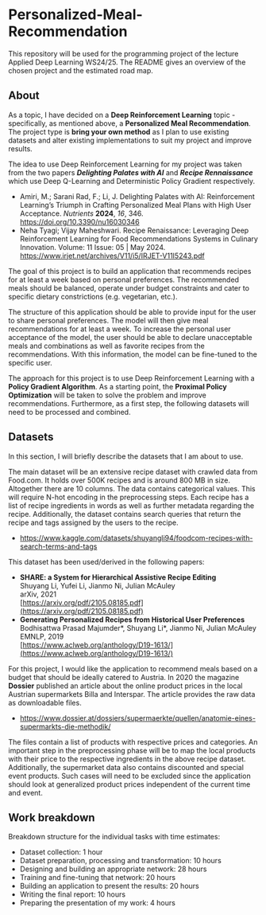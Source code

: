 # Personalized-Meal-Recommendation

This repository will be used for the programming project of the lecture Applied Deep Learning WS24/25. The README gives an overview of the chosen project and the estimated road map. 

## About
 As a topic, I have decided on a **Deep Reinforcement Learning** topic -  specifically, as mentioned above, a **Personalized Meal Recommendation**. 
 The project type is **bring your own method** as I plan to use existing datasets and alter existing implementations to suit my project and improve results. 

The idea to use Deep Reinforcement Learning for my project was taken from the two papers ***Delighting Palates with AI*** and ***Recipe Rennaissance*** which use Deep Q-Learning and Deterministic Policy Gradient respectively.
-  Amiri, M.; Sarani Rad, F.; Li, J. Delighting Palates with AI: Reinforcement Learning’s Triumph in Crafting Personalized Meal Plans with High User Acceptance. _Nutrients_ **2024**, _16_, 346. https://doi.org/10.3390/nu16030346
- Neha Tyagi; Vijay Maheshwari. Recipe Renaissance: Leveraging Deep Reinforcement Learning for Food
Recommendations Systems in Culinary Innovation. Volume: 11 Issue: 05 | May 2024. https://www.irjet.net/archives/V11/i5/IRJET-V11I5243.pdf

The goal of this project is to build an application that recommends recipes for at least a week based on personal preferences. The recommended meals should be balanced, operate under budget constraints and cater to specific dietary constrictions (e.g. vegetarian, etc.).

The structure of this application should be able to provide input for the user to share personal preferences. The model will then give meal recommendations for at least a week. To increase the personal user acceptance of the model, the user should be able to declare unacceptable meals and combinations as well as favorite recipes from the recommendations. With this information, the model can be fine-tuned to the specific user. 

The approach for this project is to use Deep Reinforcement Learning with a **Policy Gradient Algorithm**. As a starting point, the **Proximal Policy Optimization** will be taken to solve the problem and improve recommendations. Furthermore, as a first step, the following datasets will need to be processed and combined. 

## Datasets

In this section, I will briefly describe the datasets that I am about to use. 

The main dataset will be an extensive recipe dataset with crawled data from Food.com. It holds over 500K recipes and is around 800 MB in size. Altogether there are 10 columns. The data contains categorical values. This will require N-hot encoding in the preprocessing steps. Each recipe has a list of recipe ingredients in words as well as further metadata regarding the recipe. Additionally, the dataset contains search queries that return the recipe and tags assigned by the users to the recipe. 
- https://www.kaggle.com/datasets/shuyangli94/foodcom-recipes-with-search-terms-and-tags

This dataset has been used/derived in the following papers:
- **SHARE: a System for Hierarchical Assistive Recipe Editing**  
Shuyang Li, Yufei Li, Jianmo Ni, Julian McAuley  
arXiv, 2021  
[https://arxiv.org/pdf/2105.08185.pdf](https://arxiv.org/pdf/2105.08185.pdf)
- **Generating Personalized Recipes from Historical User Preferences**  
Bodhisattwa Prasad Majumder*, Shuyang Li*, Jianmo Ni, Julian McAuley  
EMNLP, 2019  
[https://www.aclweb.org/anthology/D19-1613/](https://www.aclweb.org/anthology/D19-1613/)

For this project, I would like the application to recommend meals based on a budget that should be ideally catered to Austria. In 2020 the magazine **Dossier** published an article about the online product prices in the local Austrian supermarkets Billa and Interspar. The article provides the raw data as downloadable files.
- https://www.dossier.at/dossiers/supermaerkte/quellen/anatomie-eines-supermarkts-die-methodik/

The files contain a list of products with respective prices and categories. An important step in the preprocessing phase will be to map the local products with their price to the respective ingredients in the above recipe dataset. Additionally, the supermarket data also contains discounted and special event products. Such cases will need to be excluded since the application should look at generalized product prices independent of the current time and event.

## Work breakdown

Breakdown structure for the individual tasks with time estimates:

 - Dataset collection: 1 hour
 - Dataset preparation, processing and transformation: 10 hours
 - Designing and building an appropriate network: 28 hours 
 - Training and fine-tuning that network: 20 hours
 - Building an application to present the results: 20 hours
 - Writing the final report: 10 hours
 - Preparing the presentation of my work: 4 hours
